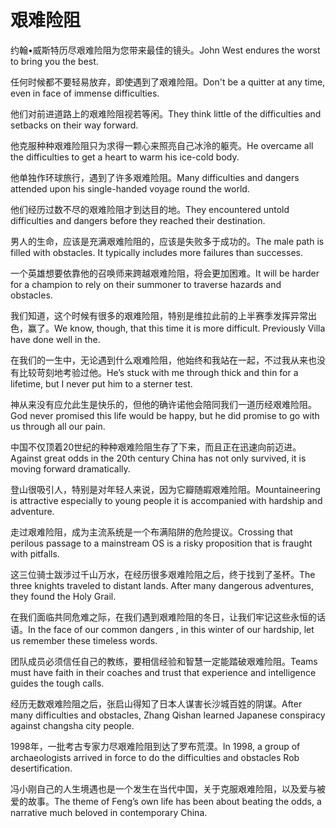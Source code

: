 # 艰难险阻

<p><span class="chinese">约翰•威斯特历尽艰难险阻为您带来最佳的镜头。</span><span class="english">John West endures the worst to bring you the best.</span></p>

<p><span class="chinese">任何时候都不要轻易放弃，即使遇到了艰难险阻。</span><span class="english">Don't be a quitter at any time, even in face of immense difficulties.</span></p>

<p><span class="chinese">他们对前进道路上的艰难险阻视若等闲。</span><span class="english">They think little of the difficulties and setbacks on their way forward.</span></p>

<p><span class="chinese">他克服种种艰难险阻只为求得一颗心来照亮自己冰泠的躯壳。</span><span class="english">He overcame all the difficulties to get a heart to warm his ice-cold body.</span></p>

<p><span class="chinese">他单独作环球旅行，遇到了许多艰难险阻。</span><span class="english">Many difficulties and dangers attended upon his single-handed voyage round the world.</span></p>

<p><span class="chinese">他们经历过数不尽的艰难险阻才到达目的地。</span><span class="english">They encountered untold difficulties and dangers before they reached their destination.</span></p>

<p><span class="chinese">男人的生命，应该是充满艰难险阻的，应该是失败多于成功的。</span><span class="english">The male path is filled with obstacles. It typically includes more failures than successes.</span></p>

<p><span class="chinese">一个英雄想要依靠他的召唤师来跨越艰难险阻，将会更加困难。</span><span class="english">It will be harder for a champion to rely on their summoner to traverse hazards and obstacles.</span></p>

<p><span class="chinese">我们知道，这个时候有很多的艰难险阻，特别是维拉此前的上半赛季发挥异常出色，赢了。</span><span class="english">We know, though, that this time it is more difficult. Previously Villa have done well in the.</span></p>

<p><span class="chinese">在我们的一生中，无论遇到什么艰难险阻，他始终和我站在一起，不过我从来也没有比较苛刻地考验过他。</span><span class="english">He’s stuck with me through thick and thin for a lifetime, but I never put him to a sterner test.</span></p>

<p><span class="chinese">神从来没有应允此生是快乐的，但他的确许诺他会陪同我们一道历经艰难险阻。</span><span class="english">God never promised this life would be happy, but he did promise to go with us through all our pain.</span></p>

<p><span class="chinese">中国不仅顶着20世纪的种种艰难险阻生存了下来，而且正在迅速向前迈进。</span><span class="english">Against great odds in the 20th century China has not only survived, it is moving forward dramatically.</span></p>

<p><span class="chinese">登山很吸引人，特别是对年轻人来说，因为它瓣随嘏艰难险阻。</span><span class="english">Mountaineering is attractive especially to young people it is accompanied with hardship and adventure.</span></p>

<p><span class="chinese">走过艰难险阻，成为主流系统是一个布满陷阱的危险提议。</span><span class="english">Crossing that perilous passage to a mainstream OS is a risky proposition that is fraught with pitfalls.</span></p>

<p><span class="chinese">这三位骑士跋涉过千山万水，在经历很多艰难险阻之后，终于找到了圣杯。</span><span class="english">The three knights traveled to distant lands. After many dangerous adventures, they found the Holy Grail.</span></p>

<p><span class="chinese">在我们面临共同危难之际，在我们遇到艰难险阻的冬日，让我们牢记这些永恒的话语。</span><span class="english">In the face of our common dangers , in this winter of our hardship, let us remember these timeless words.</span></p>

<p><span class="chinese">团队成员必须信任自己的教练，要相信经验和智慧一定能踏破艰难险阻。</span><span class="english">Teams must have faith in their coaches and trust that experience and intelligence guides the tough calls.</span></p>

<p><span class="chinese">经历无数艰难险阻之后，张启山得知了日本人谋害长沙城百姓的阴谋。</span><span class="english">After many difficulties and obstacles, Zhang Qishan learned Japanese conspiracy against changsha city people.</span></p>

<p><span class="chinese">1998年，一批考古专家力尽艰难险阻到达了罗布荒漠。</span><span class="english">In 1998, a group of archaeologists arrived in force to do the difficulties and obstacles Rob desertification.</span></p>

<p><span class="chinese">冯小刚自己的人生境遇也是一个发生在当代中国，关于克服艰难险阻，以及爱与被爱的故事。</span><span class="english">The theme of Feng’s own life has been about beating the odds, a narrative much beloved in contemporary China.</span></p>

